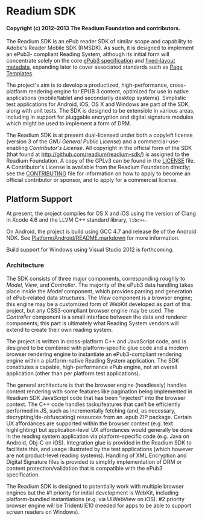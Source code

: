 # Readium SDK

#### Copyright (c) 2012–2013 The Readium Foundation and contributors.

The Readium SDK is an ePub reader SDK of similar scope and capability to
Adobe's Reader Mobile SDK (RMSDK).  As such, it is designed to implement an ePub3-
compliant Reading System, although its initial form will concentrate solely on the
core [ePub3 specification][ePub3] and [fixed-layout metadata][fxl], expanding later
to cover associated standards such as [Page Templates][pt].

[ePub3]: http://idpf.org/epub/30
[fxl]: http://idpf.org/epub/fxl/
[pt]: http://idpf.org/epub/pgt/csspgt-20120808.html

The project's aim is to develop a productized, high-performance, cross-platform
rendering engine for EPUB 3 content, optimized for use in native applications
(mobile/tablet and secondarily desktop systems).  Simplistic test applications for
Android, iOS, OS X and Windows are part of the SDK, along with unit tests.  The SDK
is designed to be extensible in various areas, including in support for pluggable
encryption and digital signature modules which might be used to implement a form
of DRM.

The Readium SDK is at present dual-licensed under both a copyleft license (version
3 of the *GNU General Public License*) and a commercial-use-enabling *Contributor's
License*.  All copyright in the official form of the SDK (that found at
<http://github.com/readium/readium-sdk/>) is assigned to the Readium Foundation. 
A copy of the GPLv3 can be found in the [LICENSE](LICENSE) file.  A Contributor's License is
available from the Readium Foundation directly; see the [CONTRIBUTING](CONTRIBUTING) file for
information on how to apply to become an official contributor or sponsor, and to
apply for a commercial license.

## Platform Support

At present, the project compiles for OS X and iOS using the version of Clang in Xcode 4.6
and the LLVM C++ standard library, `libc++`.

On Android, the project is build using GCC 4.7 and release 8e of the Android NDK. See
[Platform/Android/README.markdown](Platform/Android/README.markdown) for more information.

Build support for Windows using Visual Studio 2012 is forthcoming.

### Architecture

The SDK consists of three major components, corresponding roughly to *Model*, *View*,
and *Controller*.  The majority of the ePub3 data handling takes place inside the
*Model* component, which provides parsing and generation of ePub-related data
structures.  The *View* component is a browser engine; this engine may be a customized
form of WebKit developed as part of this project, but any CSS3-compliant browser
engine may be used.  The *Controller* component is a small interface between the data
and renderer components; this part is ultimately what Reading System vendors will
extend to create their own reading system.

The project is written in cross-platform C++ and JavaScript code, and is designed
to be combined with platform-specific glue code and a modern browser rendering
engine to instantiate an ePub3-compliant rendering engine within a platform-native
Reading System application.  The SDK constitutes a capable, high-performance ePub
engine, not an overall application (other than per platform test applications).

The general architecture is that the browser engine (headlessly) handles content
rendering with some features like pagination being implemented in Readium SDK
JavaScript code that has been “injected” into the browser context. The C++ code
handles tasks/features that can’t be efficiently performed in JS, such as
incrementally fetching (and, as necessary, decrypting/de-obfuscating) resources
from an .epub ZIP package.  Certain UX affordances are supported within the browser
context (e.g. text highlighting) but application-level UX affordances would
generally be done in the reading system application via platform-specific code
(e.g. Java on Android, Obj-C on iOS). Integration glue is provided in the Readium
SDK to facilitate this, and usage illustrated by the test applications (which
however are not product-level reading systems).   Handling of XML Encryption and
Digital Signature files is provided to simplify implementation of DRM or content
protection/validation that is compatible with the ePub3 specification.

The Readium SDK is designed to potentially work with multiple browser engines but
the #1 priority for initial development is WebKit, including platform-bundled
instantiations (e.g. via UIWebView on iOS). #2 priority browser engine will be
Trident/IE10 (needed for apps to be able to support screen readers on Windows).
